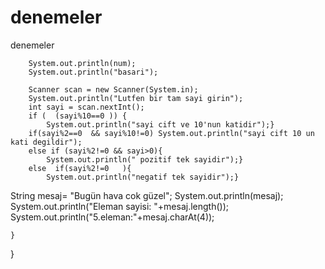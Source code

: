 # denemeler
denemeler

        System.out.println(num);
        System.out.println("basari");

        Scanner scan = new Scanner(System.in);
        System.out.println("Lutfen bir tam sayi girin");
        int sayi = scan.nextInt();
        if (  (sayi%10==0 )) {
            System.out.println("sayi cift ve 10'nun katidir");}
        if(sayi%2==0  && sayi%10!=0) System.out.println("sayi cift 10 un kati degildir");
        else if (sayi%2!=0 && sayi>0){
            System.out.println(" pozitif tek sayidir");}
        else  if(sayi%2!=0   ){
            System.out.println("negatif tek sayidir");}

String mesaj= "Bugün hava cok güzel";
System.out.println(mesaj);
        System.out.println("Eleman sayisi: "+mesaj.length());
        System.out.println("5.eleman:"+mesaj.charAt(4));

    }
}
